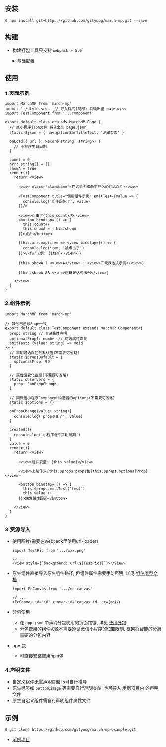 ## 安装
```
$ npm install git+https://github.com/gityoog/march-mp.git --save
```
## 构建
- 构建打包工具只支持 `webpack > 5.0`
  <details>
    <summary>基础配置</summary>
    ```ts
    // 基础配置

    import MPEntryPlugin, { tsxLoader, fixVue3This } from 'march-mp/dist/compiler'

    const config = {
      output: {
        clean: true,
        filename: '[name]',
        globalObject: 'wx'
      },
      context: path.resolve(__dirname, '源码目录'), // 重要, 小程序使用的app.json等文件需要在该目录下
      target: ['web', 'es5'], 
      entry: {
        'app.js': './app.ts' // app.js 入口
      },
      resolve: {
        extensions: [".ts", ".js", ".tsx"]
      },
      module: {
        rules: [
          {
            test: /\.tsx?$/,
            use: [
              {
                loader: 'ts-loader',
                options: {
                  getCustomTransformers: () => ({
                    before: [fixVue3This] // 可选, proxy在构造函数内异步使用this时为原始对象, 无法触发响应
                  })
                  // ...more
                }
              }
            ]
          },
          {
            test: /.tsx$/,
            use: tsxLoader  // 页面和组件tsx编译
          },
          {
            test: /\.scss$/,
            use: [
              {
                loader: valueLoader // 输出wxss需要
              }
              // ...more
            ]
          }
        ]
      },
      // 优化关闭, 插件内部会载入
      optimization: {
        runtimeChunk: false,
        splitChunks: false
      },
      plugins: [
        new MPEntryPlugin() // 分包, 输出, 拷贝等
      ]
      // ...more
    }
    ```
    </details>

## 使用
### 1.页面示例
```tsx
import MarchMP from 'march-mp'
import './style.scss' // 导入样式(局部) 将输出至 page.wxss
import TestComponent from '...component'

export default class extends MarchMP.Page {
  // 原小程序json文件 将输出至 page.json
  static $json = { navigationBarTitleText: '测试页面' } 

  onLoad({ url }: Record<string, string>) {
    // 小程序生命周期
  }

  count = 0
  arr: string[] = []
  showA = true
  render(){
    return <view>

      <view class="className">样式类名来源于导入的样式文件</view>

      <TestComponent title="使用组件示例" emitTest={value => {
        console.log('组件回传了', value)
      }}/>

      <view>点击了{this.count}次</view>
      <button bindtap={() => {
        this.count++
        this.showA = !this.showA
      }}>点击</button>

      {this.arr.map(item => <view bindtap={() => {
        console.log(item, '被点击了')
      }}>v-for示例: {item}</view>)}

      {this.showA ? <view>A</view> : <view>三元表达式示例</view>}
      
      {this.showA && <view>逻辑表达式示例</view>}

    </view>
  }
}
```
### 2.组件示例
```tsx
import MarchMP from 'march-mp'

// 其他用法与Page一致
export default class TestComponent extends MarchMP.Component<{
  prop: string // 普通属性声明
  optionalProp?: number // 可选属性声明
  emitTest: (value: string) => void
}> {
  // 声明可选属性的默认值(不需要可省略)
  static $propsDefault = {
    optionalProp: 99
  }

  // 属性值变化监控(不需要可省略)
  static observers = {
    prop: 'onPropChange'
  }

  // 同微信小程序Component构造器的options(不需要可省略)
  static $options = {}

  onPropChange(value: string){
    console.log('prop改变了', value)
  }

  created(){
    console.log('小程序组件声明周期')
  }
  value = 0
  render(){
    return <view>

      <view>组件变量: {this.value}</view>

      <view>上级传入{this.$props.prop}和{this.$props.optionalProp}</view>

      <button bindtap={() => {
        this.$props.emitTest('test')
        this.value ++
      }}>触发属性回调</button>

    </view>
  }
}

```
### 3.资源导入
- 使用图片(需要在webpack里使用url-loader)
  ```tsx
  import TestPic from '.../xxx.png'

  // ...
  <view style={`background: url(${TestPic})`}></view>
  ```
- 原生组件直接导入原生组件路径, 但组件属性需要手动声明, 详见 <a href="https://www.typescriptlang.org/docs/handbook/jsx.html#type-checking">组件类型文档</a>
  ```tsx
  import EcCanvas from '.../ec-canvas'

  // ...
  <EcCanvas id='id' canvas-id='canvas-id' ec={ec}/>
  ```

- 分包使用 
  - 在 `app.json` 中声明分包使用的页面路径, 详见 <a href="https://developers.weixin.qq.com/miniprogram/dev/framework/subpackages/basic.html">使用分包</a>
  - 分包使用的组件资源不需要遵循微信小程序的位置限制, 框架将智能的分离需要的分包内容
- npm包
  - 可直接安装使用npm包

### 4.声明文件
 - 自定义组件无需声明类型 ts可自行推导
 - 原生标签如 `button`,`image` 等需要自行声明类型, 也可导入 <a href="https://github.com/gityoog/march-mp-example/tree/master/src/typings">示例项目内</a> 的声明文件
 - 原生自定义组件需自行声明组件属性文件
## 示例
``` 
$ git clone https://github.com/gityoog/march-mp-example.git
```
- <a href="https://github.com/gityoog/march-mp-example.git">示例项目</a>


